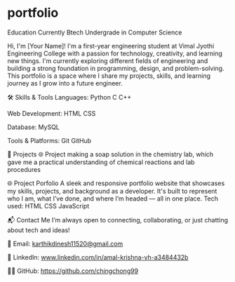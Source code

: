 # portfolio
Education
Currently Btech Undergrade in Computer Science

Hi, I'm [Your Name]!
I'm a first-year engineering student at Vimal Jyothi Engineering College with a passion for technology, creativity, and learning new things. I'm currently exploring different fields of engineering and building a strong foundation in programming, design, and problem-solving. This portfolio is a space where I share my projects, skills, and learning journey as I grow into a future engineer.



🛠️ Skills & Tools
Languages: Python C C++

Web Development: HTML CSS

Database: MySQL

Tools & Platforms: Git GitHub

🚀 Projects
🌐  Project making a soap solution in the chemistry lab, which gave me a practical understanding of chemical reactions and lab procedures

🌐 Project Porfolio A sleek and responsive portfolio website that showcases my skills, projects, and background as a developer. It's built to represent who I am, what I’ve done, and where I’m headed — all in one place. Tech used: HTML CSS JavaScript

📬 Contact Me
I’m always open to connecting, collaborating, or just chatting about tech and ideas!

📧 Email: karthikdinesh11520@gmail.com

💼 LinkedIn: www.linkedin.com/in/amal-krishna-vh-a3484432b

🧑‍💻 GitHub: https://github.com/chingchong99
